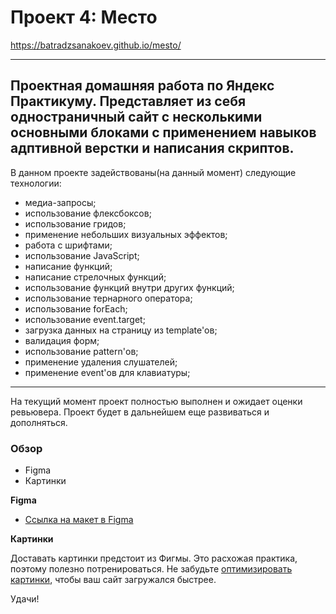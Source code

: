 # Проект 4: Место

https://batradzsanakoev.github.io/mesto/

---
Проектная домашняя работа по Яндекс Практикуму. Представляет из себя одностраничный сайт с несколькими основными блоками с применением навыков адптивной верстки и написания скриптов.
---
В данном проекте задействованы(на данный момент) следующие технологии:
* медиа-запросы;
* использование флексбоксов;
* использование гридов;
* применение небольших визуальных эффектов;
* работа с шрифтами;
* использование JavaScript;
* написание функций;
* написание стрелочных функций;
* использование функций внутри других функций;
* использование тернарного оператора;
* использование forEach;
* использование event.target;
* загрузка данных на страницу из template'ов;
* валидация форм;
* использование pattern'ов;
* применение удаления слушателей;
* применение event'ов для клавиатуры;
---
На текущий момент проект полностью выполнен и ожидает оценки ревьювера.
Проект будет в дальнейшем еще развиваться и дополняться.

### Обзор

* Figma
* Картинки

**Figma**

* [Ссылка на макет в Figma](https://www.figma.com/file/StZjf8HnoeLdiXS7dYrLAh/JavaScript.-Sprint-4)

**Картинки**

Доставать картинки предстоит из Фигмы. Это расхожая практика, поэтому полезно потренироваться.
Не забудьте [оптимизировать картинки](https://tinypng.com/), чтобы ваш сайт загружался быстрее.

Удачи!
